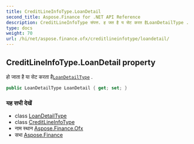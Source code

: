 ```yaml
---
title: CreditLineInfoType.LoanDetail
second_title: Aspose.Finance for .NET API Reference
description: CreditLineInfoType संपत्त. ह जत है य सेट करत हैLoanDetailType .
type: docs
weight: 70
url: /hi/net/aspose.finance.ofx/creditlineinfotype/loandetail/
---
```

## CreditLineInfoType.LoanDetail property

हो जाता है या सेट करता है[`LoanDetailType`](../../loandetailtype/) .

```csharp
public LoanDetailType LoanDetail { get; set; }
```

### यह सभी देखें

* class [LoanDetailType](../../loandetailtype/)
* class [CreditLineInfoType](../)
* नाम स्थान [Aspose.Finance.Ofx](../../creditlineinfotype/)
* सभा [Aspose.Finance](../../../)


